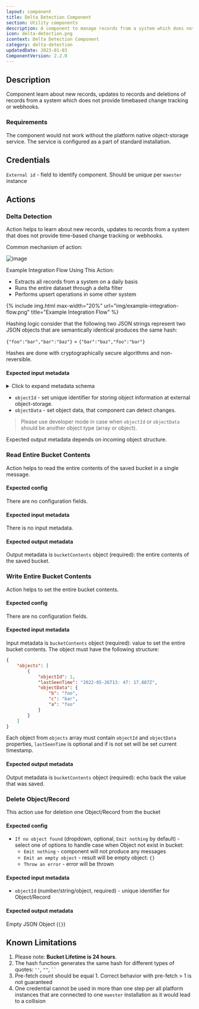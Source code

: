 ```yaml
---
layout: component
title: Delta Detection Component
section: Utility components
description: A component to manage records from a system which does not provide timebased change tracking or webhooks.
icon: delta-detection.png
icontext: Delta Detection Component
category: delta-detection
updatedDate: 2023-01-03
ComponentVersion: 2.2.0
---
```


## Description

Component learn about new records, updates to records and deletions of records from a system which does not provide timebased change tracking or webhooks.

### Requirements

The component would not work without the platform native object-storage service.  The service is configured as a part of standard installation.

## Credentials

`External id` - field to identify component. Should be unique per `maester` instance

## Actions

### Delta Detection

Action helps to learn about new records, updates to records from a system that does not provide time-based change tracking or webhooks.

Common mechanism of action:

![image](https://user-images.githubusercontent.com/16806832/84742618-62d29580-afb9-11ea-8ce4-b7cc9e88bf39.png)

Example Integration Flow Using This Action:

  * Extracts all records from a system on a daily basis
  * Runs the entire dataset through a delta filter
  * Performs upsert operations in some other system

{% include img.html max-width="20%" url="img/example-integration-flow.png" title="Example Integration Flow" %}

Hashing logic consider that the following two JSON strings represent two JSON objects that are semantically identical produces the same hash:

`{"foo":"bar","bar":"baz"}` = `{"bar":"baz","foo":"bar"}`

Hashes are done with cryptographically secure algorithms and non-reversible.

#### Expected input metadata

<details close markdown="block">
<summary>
Click to expand metadata schema
</summary>

```json
  {
    "type": "object",
    "properties": {
      "objectId": {
        "type": ["object", "string"],
        "required": true,
        "title": "Object ID"
      },
      "objectData": {
        "type": ["object", "string", "array"],
        "required": true,
        "title": "Object Data"
      }
    }
  }
```
</details>

* `objectId` - set unique identifier for storing object information at external object-storage.
* `objectData` - set object data, that component can detect changes.

> Please use developer mode in case when `objectId` or `objectData` should be another object type (array or object).

Expected output metadata depends on incoming object structure.

### Read Entire Bucket Contents

Action helps to read the entire contents of the saved bucket in a single message.

#### Expected config

There are no configuration fields.

#### Expected input metadata

There is no input metadata.

#### Expected output metadata

Output metadata is `bucketContents` object (required): the entire contents of the saved bucket.

### Write Entire Bucket Contents

Action helps to set the entire bucket contents.

#### Expected config

There are no configuration fields.

#### Expected input metadata

Input metadata is `bucketContents` object (required):  value to set the entire bucket contents.
The object must have the following structure:

```json
{
    "objects": [
        {
            "objectId": 1,
            "lastSeenTime": "2022-05-26T13: 47: 17.887Z",
            "objectData": {
                "b": "foo",
                "c": "bar",
                "a": "foo"
            }
        }
    ]
}
```

Each object from `objects` array must contain `objectId` and `objectData` properties, `lastSeenTime` is optional and if is not set will be set current timestamp.

#### Expected output metadata

Output metadata is `bucketContents` object (required):  echo back the value that was saved.

### Delete Object/Record

This action use for deletion one Object/Record from the bucket

#### Expected config

* `If no object found` (dropdown, optional, `Emit nothing` by default) - select one of options to handle case when Object not exist in bucket:
  * `Emit nothing` - component will not produce any messages
  * `Emit an empty object` - result will be empty object: `{}`
  * `Throw an error` - error will be thrown

#### Expected input metadata

* `objectId` (number/string/object, required) - unique identifier for Object/Record

#### Expected output metadata

Empty JSON Object (`{}`)

## Known Limitations

 1. Please note: **Bucket Lifetime is 24 hours**.
 2. The hash function generates the same hash for different types of quotes: `''`, `""`, ` `` `
 3. Pre-fetch count should be equal 1. Correct behavior with pre-fetch > 1 is not guaranteed
 4. One credential cannot be used in more than one step per all platform instances that are connected to one `maester` installation as it would lead to a collision
